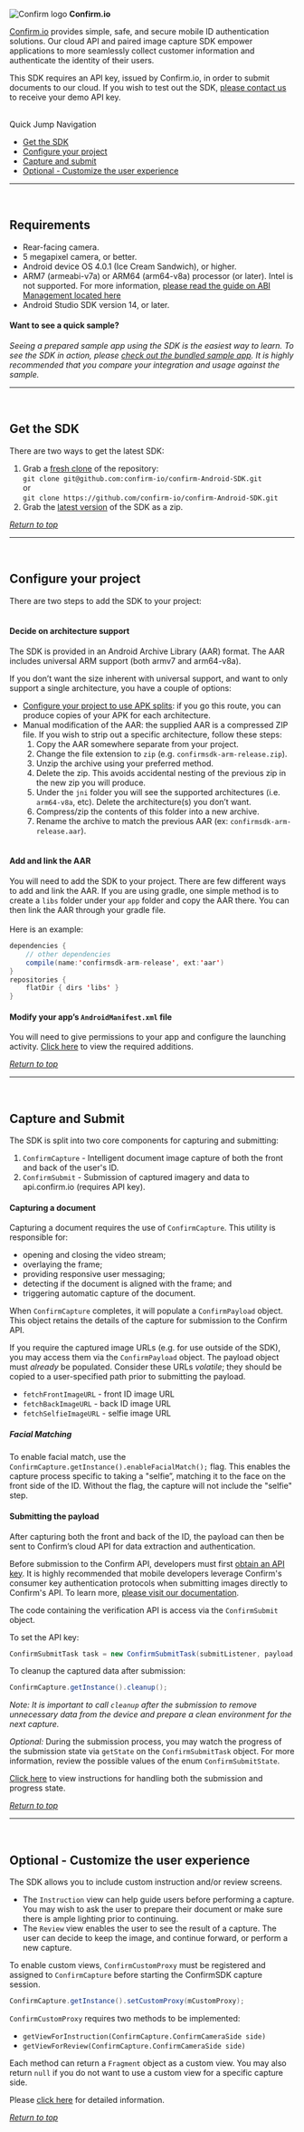 <a name=top>![Confirm logo](https://s3-us-west-2.amazonaws.com/confirm.public/web-images/confirm-logo_43x34.png) **Confirm.io**</a>

[Confirm.io](http://www.confirm.io/) provides simple, safe, and secure mobile ID authentication solutions. Our cloud API and paired image capture SDK empower applications to more seamlessly collect customer information and authenticate the identity of their users. 

This SDK requires an API key, issued by Confirm.io, in order to submit documents to our cloud. If you wish to test out the SDK, [please contact us](https://www.confirm.io/sign-up/) to receive your demo API key.
<br><br>

Quick Jump Navigation <br>
-  [Get the SDK](#get-the-sdk) <br>
-  [Configure your project](#configure) <br>
-  [Capture and submit](#capture-and-submit) <br>
-  [Optional - Customize the user experience](#customizing)

<hr><br>

## Requirements

* Rear-facing camera.
* 5 megapixel camera, or better.
* Android device OS 4.0.1 (Ice Cream Sandwich), or higher.
* ARM7 (armeabi-v7a) or ARM64 (arm64-v8a) processor (or later). Intel is not supported. For more information, [please read the guide on ABI Management located here](https://developer.android.com/ndk/guides/abis.html)
* Android Studio SDK version 14, or later.


#### Want to see a quick sample?
*Seeing a prepared sample app using the SDK is the easiest way to learn. To see the SDK in action, please [check out the bundled sample app](https://github.com/confirm-io/confirm-Android-SDK/tree/master/Sample). It is highly recommended that you compare your integration and usage against the sample.*

<hr>
<br>


## <a name=get-the-sdk></a>Get the SDK
There are two ways to get the latest SDK:

1. Grab a [fresh clone](https://github.com/confirm-io/confirm-Android-SDK) of the repository:<br>
`git clone git@github.com:confirm-io/confirm-Android-SDK.git`<br>
or<br>
`git clone https://github.com/confirm-io/confirm-Android-SDK.git`
2. Grab the [latest version](https://github.com/confirm-io/confirm-Android-SDK/archive/master.zip) of the SDK as a zip.

*<a href=#top>Return to top</a>*
<hr><br>


## <a name=configure></a>Configure your project
There are two steps to add the SDK to your project:
<br><br>

#### Decide on architecture support
The SDK is provided in an Android Archive Library (AAR) format. The AAR includes universal ARM support (both armv7 and arm64-v8a).

If you don’t want the size inherent with universal support, and want to only support a single architecture, you have a couple of options:

- [Configure your project to use APK splits](https://developer.android.com/studio/build/configure-apk-splits.html): if you go this route, you can produce copies of your APK for each architecture.
- Manual modification of the AAR: the supplied AAR is a compressed ZIP file. If you wish to strip out a specific architecture, follow these steps:
	1. Copy the AAR somewhere separate from your project.
	2. Change the file extension to `zip` (e.g. `confirmsdk-arm-release.zip`).
	3. Unzip the archive using your preferred method.
	4. Delete the zip. This avoids accidental nesting of the previous zip in the new zip you will produce.
	5. Under the `jni` folder you will see the supported architectures (i.e. `arm64-v8a`, etc). Delete the architecture(s) you don’t want.
	6. Compress/zip the contents of this folder into a new archive.
	7. Rename the archive to match the previous AAR (ex: `confirmsdk-arm-release.aar`).
<br><br>

#### Add and link the AAR
You will need to add the SDK to your project. There are few different ways to add and link the AAR. If you are using gradle, one simple method is to create a `libs` folder under your `app` folder and copy the AAR there. You can then link the AAR through your gradle file. 
<br><br>Here is an example:<br>

```java
dependencies {
    // other dependencies
    compile(name:'confirmsdk-arm-release', ext:'aar')
}
repositories {
    flatDir { dirs 'libs' }
}
```



#### Modify your app’s `AndroidManifest.xml` file
You will need to give permissions to your app and configure the launching activity. <a href=Docs/1_EditAndroidManifest.md target=_blank>Click here</a> to view the required additions.

*<a href=#top>Return to top</a>*
<hr><br>

## <a name=capture-and-submit></a>Capture and Submit

The SDK is split into two core components for capturing and submitting:

1. `ConfirmCapture` - Intelligent document image capture of both the front and back of the user's ID.
2. `ConfirmSubmit` - Submission of captured imagery and data to api.confirm.io (requires API key).

#### Capturing a document

Capturing a document requires the use of `ConfirmCapture`. This utility is responsible for:

-  opening and closing the video stream;
-  overlaying the frame;
-  providing responsive user messaging;
-  detecting if the document is aligned with the frame; and
-  triggering automatic capture of the document.

When `ConfirmCapture` completes, it will populate a `ConfirmPayload` object. This object retains the details of the capture for submission to the Confirm API. 

If you require the captured image URLs (e.g. for use outside of the SDK), you may access them via the `ConfirmPayload` object. The payload object must *already* be populated. Consider these URLs *volatile*; they should be copied to a user-specified path prior to submitting the payload.

- `fetchFrontImageURL` - front ID image URL
- `fetchBackImageURL` - back ID image URL
- `fetchSelfieImageURL` - selfie image URL

##### Facial Matching
To enable facial match, use the `ConfirmCapture.getInstance().enableFacialMatch();` flag. This enables the capture process specific to taking a "selfie”, matching it to the face on the front side of the ID. Without the flag, the capture will not include the "selfie" step.

#### Submitting the payload

After capturing both the front and back of the ID, the payload can then be sent to Confirm’s cloud API for data extraction and authentication. 

Before submission to the Confirm API, developers must first [obtain an API key](https://www.confirm.io/sign-up/). It is highly recommended that mobile developers leverage Confirm's consumer key authentication protocols when submitting images directly to Confirm's API. To learn more, [please visit our documentation](https://confirm.readme.io/docs/authentication).

The code containing the verification API is access via the `ConfirmSubmit` object.

To set the API key:

```java
ConfirmSubmitTask task = new ConfirmSubmitTask(submitListener, payload, "{YOUR_API_KEY_HERE}");
```

To cleanup the captured data after submission:

```java
ConfirmCapture.getInstance().cleanup();
```
*Note: It is important to call `cleanup` after the submission to remove unnecessary data from the device and prepare a clean environment for the next capture.*

*Optional:*
During the submission process, you may watch the progress of the submission state via `getState` on the `ConfirmSubmitTask` object. For more information, review the possible values of the enum `ConfirmSubmitState`.

<a href=Docs/2_SubmissionAndProgress.md target=_blank>Click here</a> to view instructions for handling both the submission and progress state.

*<a href=#top>Return to top</a>*
<hr><br>

## <a name=customizing></a>Optional - Customize the user experience

The SDK allows you to include custom instruction and/or review screens.

- The `Instruction` view can help guide users before performing a capture. You may wish to ask the user to prepare their document or make sure there is ample lighting prior to continuing.
- The `Review` view enables the user to see the result of a capture. The user can decide to keep the image, and continue forward, or perform a new capture.

To enable custom views, `ConfirmCustomProxy` must be registered and assigned to `ConfirmCapture` before starting the ConfirmSDK capture session.

```java
ConfirmCapture.getInstance().setCustomProxy(mCustomProxy);
```

`ConfirmCustomProxy` requires two methods to be implemented:

- `getViewForInstruction(ConfirmCapture.ConfirmCameraSide side)`
- `getViewForReview(ConfirmCapture.ConfirmCameraSide side)`

Each method can return a `Fragment` object as a custom view. You may also return `null` if you do not want to use a custom view for a specific capture side.

Please <a href=Docs/3_CustomViews.md target=_blank>click here</a> for detailed information.

*<a href=#top>Return to top</a>*